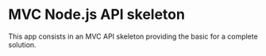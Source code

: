 # MVC Node.js API skeleton
This app consists in an MVC API skeleton providing the basic for a complete solution.
